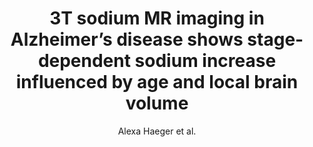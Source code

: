 ---
cat: ciel
subcat: ciclops
bestof: false
author: Alexa Haeger et al.
title: 3T sodium MR imaging in Alzheimer’s disease shows stage-dependent sodium increase influenced by age and local brain volume
journal: NeuroImage - Clinical
year: 2022
type: article
url: https -//linkinghub.elsevier.com/retrieve/pii/S2213158222003394
doi: 10.1016/j.nicl.2022.103274
---